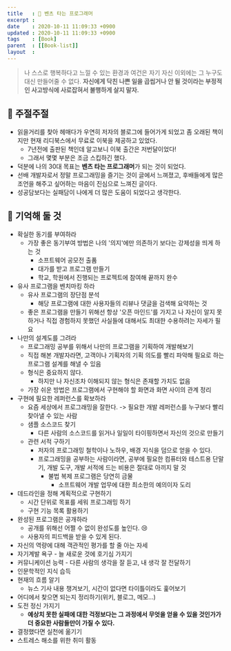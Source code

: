 ```yaml
---
title   : 🚗 벤츠 타는 프로그래머 
excerpt : 
date    : 2020-10-11 11:09:33 +0900
updated : 2020-10-11 11:09:33 +0900
tags    : [Book]
parent  : [[Book-list]]
layout  :
---
```


> 나 스스로 행복하다고 느낄 수 있는 환경과 여건은 자기 자신 이외에는 그 누구도 대신 만들어줄 수 없다.  **자신에게 닥친 나쁜 일을 곱씹거나 안 될 것이라는 부정적인 사고방식에 사로잡혀서 불행하게 살지 말자.**   


## 💬 주절주절

- 읽을거리를 찾아 헤매다가 우연히 저자의 블로그에 들어가게 되었고 좀 오래된 책이지만 현재 리디북스에서 무료로 이북을 제공하고 있었다.
    - 7년전에 출판된 책인데 알고보니 이북 출간은 저번달이었다!
    - 그래서 몇몇 부분은 조금 스킵하긴 했다.
- 덕분에 나의 30대 목표는 **벤츠 타는 프로그래머**가 되는 것이 되었다.
- 선배 개발자로서 정말 프로그래밍을 즐기는 것이 글에서 느껴졌고, 후배들에게 많은 조언을 해주고 싶어하는 마음이 진심으로 느껴진 글이다.
- 성공담보다는 실패담이 나에게 더 많은 도움이 되었다고 생각한다.


## 🧠 기억해 둘 것
- 확실한 동기를 부여하라
    - 가장 좋은 동기부여 방법은 나의 '의지'에만 의존하기 보다는 강제성을 띄게 하는 것
        - 소프트웨어 공모전 출품
        - 대가를 받고 프로그램 만들기
        - 학교, 학원에서 진행되는 프로젝트에 참여해 끝까지 완수
- 유사 프로그램을 벤치마킹 하라
    - 유사 프로그램의 장단점 분석
        - 해당 프로그램에 대한 사용자들의 리뷰나 댓글을 검색해 요약하는 것
    - 좋은 프로그램을 만들기 위해선 항상 '오픈 마인드'를 가지고 나 자신이 알지 못하거나 직접 경험하지 못했던 사실들에 대해서도 최대한 수용하려는 자세가 필요
- 나만의 설계도를 그려라
    - 프로그래밍 공부를 위해서 나만의 프로그램을 기획하여 개발해보기
    - 직접 해본 개발자라면, 고객이나 기획자의 기획 의도를 빨리 파악해 필요로 하는 프로그램 설계를 해낼 수 있음
    - 형식은 중요하지 않다.
        - 하지만 나 자신조차 이해되지 않는 형식은 존재할 가치도 없음
    - 가장 쉬운 방법은 프로그램에서 구현해야 할 화면과 화면 사이의 관계 정리
- 구현에 필요한 레퍼런스를 확보하라
    - 요즘 세상에서 프로그래밍을 잘한다. -> 필요한 개발 레퍼런스를 누구보다 빨리 찾아낼 수 있는 사람
    - 샘플 소스코드 찾기
        - 다른 사람의 소스코드를 읽거나 일일이 타이핑하면서 자신의 것으로 만들기
    - 관련 서적 구하기
        - 저자의 프로그래밍 철학이나 노하우, 배경 지식을 덤으로 얻을 수 있다.
        - 프로그래밍을 공부하는 사람이라면, 공부에 필요한 컴퓨터와 테스트용 단말기, 개발 도구, 개발 서적에 드는 비용은 절대로 아끼지 말 것
            - 불법 복제 프로그램은 당연히 금물
                - 소프트웨어 개발 업무에 대한 최소한의 예의이자 도리
- 데드라인을 정해 계획적으로 구현하기
    - 시간 단위로 목표를 세워 프로그래밍 하기
    - 구현 기능 목록 활용하기
- 완성된 프로그램은 공개하라
    - 공개를 위해선 어쩔 수 없이 완성도를 높인다. 😢
    - 사용자의 피드백을 받을 수 있게 된다.
- 자신의 역량에 대해 객관적인 평가를 할 줄 아는 자세
- 자기계발 욕구 - 늘 새로운 것에 호기심 가지기
- 커뮤니케이션 능력 - 다른 사람의 생각을 잘 듣고, 내 생각 잘 전달하기
- 인문학적인 지식 습득
- 현재의 흐름 알기
    - 뉴스 기사 내용 챙겨보기, 시간이 없다면 타이틀이라도 훑어보기
- 어디에서 찾으면 되는지 정리하기(위키, 블로그, 메모...)
- 도전 정신 가지기
    - **예상치 못한 실패에 대한 걱정보다는 그 과정에서 무엇을 얻을 수 있을 것인가가 더 중요한 사람들만이 가질 수 있다.**
- 결정했다면 실천에 옮기기
- 스트레스 해소를 위한 취미 활동